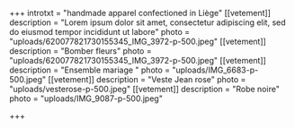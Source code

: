 +++
introtxt = "handmade apparel confectioned in Liège"
[[vetement]]
description = "Lorem ipsum dolor sit amet, consectetur adipiscing elit, sed do eiusmod tempor incididunt ut labore"
photo = "uploads/620077821730155345_IMG_3972-p-500.jpeg"
[[vetement]]
description = "Bomber fleurs"
photo = "uploads/620077821730155345_IMG_3972-p-500.jpeg"
[[vetement]]
description = "Ensemble mariage "
photo = "uploads/IMG_6683-p-500.jpeg"
[[vetement]]
description = "Veste Jean rose"
photo = "uploads/vesterose-p-500.jpeg"
[[vetement]]
description = "Robe noire"
photo = "uploads/IMG_9087-p-500.jpeg"

+++
